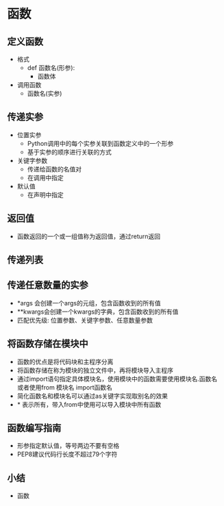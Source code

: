 # 函数
## 定义函数
- 格式
    - def 函数名(形参):
        - 函数体
- 调用函数
    - 函数名(实参)

## 传递实参
- 位置实参
    - Python调用中的每个实参关联到函数定义中的一个形参
    - 基于实参的顺序进行关联的方式
- 关键字参数
    - 传递给函数的名值对
    - 在调用中指定
- 默认值
    - 在声明中指定

## 返回值
- 函数返回的一个或一组值称为返回值，通过return返回

## 传递列表

## 传递任意数量的实参
- *args 会创建一个args的元组，包含函数收到的所有值
- **kwargs会创建一个kwargs的字典，包含函数收到的所有值
- 匹配优先级: 位置参数、关键字参数、任意数量参数

## 将函数存储在模块中
- 函数的优点是将代码块和主程序分离
- 将函数存储在称为模块的独立文件中，再将模块导入主程序
- 通过import语句指定具体模块名，使用模块中的函数需要使用模块名.函数名 或者使用from 模块名 import函数名
- 简化函数名和模块名可以通过as关键字实现取别名的效果
-  \* 表示所有，带入from中使用可以导入模块中所有函数

## 函数编写指南
- 形参指定默认值，等号两边不要有空格
- PEP8建议代码行长度不超过79个字符

## 小结
- 函数